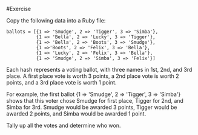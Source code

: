 #Exercise

Copy the following data into a Ruby file:
```
ballots = [{1 => 'Smudge', 2 => 'Tigger', 3 => 'Simba'},
           {1 => 'Bella', 2 => 'Lucky', 3 => 'Tigger'},
           {1 => 'Bella', 2 => 'Boots', 3 => 'Smudge'},
           {1 =>'Boots', 2 => 'Felix', 3 => 'Bella'},
           {1 => 'Lucky', 2 => 'Felix', 3 => 'Bella'},
           {1 => 'Smudge', 2 => 'Simba', 3 => 'Felix'}]
```
Each hash represents a voting ballot, with three names in 1st, 2nd, and 3rd place. A first place vote is worth 3 points, a 2nd place vote is worth 2 points, and a 3rd place vote is worth 1 point.

For example, the first ballot {1 => 'Smudge', 2 => 'Tigger', 3 => 'Simba'} shows that this voter chose Smudge for first place, Tigger for 2nd, and Simba for 3rd. Smudge would be awarded 3 points, Tigger would be awarded 2 points, and Simba would be awarded 1 point.

Tally up all the votes and determine who won.
